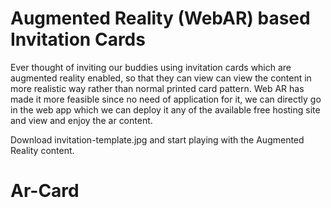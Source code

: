 # Augmented Reality (WebAR) based Invitation Cards

Ever thought of inviting our buddies using invitation cards which are augmented reality enabled, 
so that they can view can view the content in more realistic way rather than normal printed card pattern. 
Web AR has made it more feasible since no need of application for it, we can directly go in the web app 
which we can deploy it any of the available free hosting site and view and enjoy the ar content.

Download invitation-template.jpg and start playing with the Augmented Reality content.
# Ar-Card
